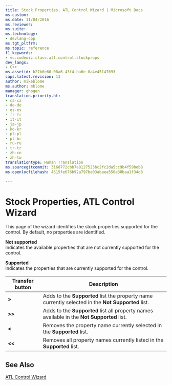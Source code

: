 ```yaml
---
title: Stock Properties, ATL Control Wizard | Microsoft Docs
ms.custom: 
ms.date: 11/04/2016
ms.reviewer: 
ms.suite: 
ms.technology:
- devlang-cpp
ms.tgt_pltfrm: 
ms.topic: reference
f1_keywords:
- vc.codewiz.class.atl.control.stockprops
dev_langs:
- C++
ms.assetid: b27b0e60-08a6-43f4-ba6e-0a4e45147693
caps.latest.revision: 13
author: mikeblome
ms.author: mblome
manager: ghogen
translation.priority.ht:
- cs-cz
- de-de
- es-es
- fr-fr
- it-it
- ja-jp
- ko-kr
- pl-pl
- pt-br
- ru-ru
- tr-tr
- zh-cn
- zh-tw
translationtype: Human Translation
ms.sourcegitcommit: 3168772cbb7e8127523bc2fc2da5cc9b4f59beb8
ms.openlocfilehash: 4515fe676b92a797be03abaea550e30baa1f34d8

---
```

# Stock Properties, ATL Control Wizard
This page of the wizard identifies the stock properties supported for the control. By default, no properties are identified.  
  
 **Not supported**  
 Indicates the available properties that are not currently supported for the control.  
  
 **Supported**  
 Indicates the properties that are currently supported for the control.  
  
|Transfer button|Description|  
|---------------------|-----------------|  
|**>**|Adds to the **Supported** list the property name currently selected in the **Not Supported** list.|  
|**>>**|Adds to the **Supported** list all property names available in the **Not Supported** list.|  
|**<**|Removes the property name currently selected in the **Supported** list.|  
|**<<**|Removes all property names currently listed in the **Supported** list.|  
  
## See Also  
 [ATL Control Wizard](../../atl/reference/atl-control-wizard.md)




<!--HONumber=Jan17_HO2-->


